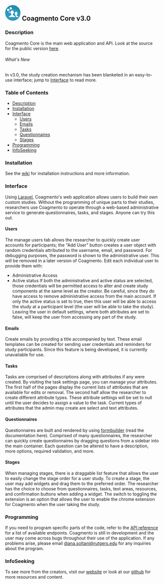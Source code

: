 ## ![Coagmento Logo](https://raw.githubusercontent.com/InfoSeeking/Coagmento/master/core/public/images/logo-small.png) Coagmento Core v3.0 ##


### Description ###
Coagmento Core is the main web application and API. Look at the source for the public version [here](https://coagmento.org).

###### What's New
In v3.0, the study creation mechanism has been blanketed in an easy-to-use interface; jump to [Interface](#Interface) to read more. 

### Table of Contents 
* [Description](#Description)
* [Installation](#Installation)
* [Interface](#Interface)
	* [Users](#Users)
	* [Emails](#Emails)
	* [Tasks](#Tasks)
	* [Questionnaires](#Questionnaires)
	* [Stages](#Stages)
* [Programming](#Programming)
* [InfoSeeking](#InfoSeeking)

### Installation
See the [wiki](https://github.com/InfoSeeking/Coagmento/wiki/Coagmento-Core-Installation) for installation instructions and more information.

### Interface
Using [Laravel](https://laravel.com), Coagmento's web application allows users to build their own custom studies. Without the programming of unique parts to their studies, researchers use Coagmento to operate through a web-based administrative service to generate questionnaires, tasks, and stages. Anyone can try this out.

#### Users
The manage users tab allows the researcher to quickly create user accounts for participants; the "Add User" button creates a user object with random credentials attributed to the username, email, and password. For debugging purposes, the password is shown to the administrative user. This will be removed in a later version of Coagmento. 
Edit each individual user to provide them with:
* Administrative Access
* Active status
If both the administrative and active status are selected, those credentials will be permitted access to alter and create study components at the same level as the creator. Be careful, since they do have access to remove administrative access from the main account. 
If only the active status is set to true, then this user will be able to access the study at a participant level (the user will be able to take the study).
Leaving the user in default settings, where both attributes are set to false, will keep the user from accessing any part of the study.

#### Emails
Create emails by providing a title accompanied by text. These email templates can be created for sending user credentials and reminders for study participants. Since this feature is being developed, it is currently unavailable for use. 

#### Tasks
Tasks are comprised of descriptions along with attributes if any were created.  By visiting the task settings page, you can manage your attributes. The first half of the pages display the current lists of attributes that are available for edits or removal. The second half allow the researcher to create different attribute types. These attribute settings will be set to null until the user decides to assign a value to the task. Current types of attributes that the admin may create are select and text attributes.

#### Questionnaires
Questionnaires are built and rendered by using [formbuilder](https://formbuilder.readthedocs.io/en/latest/) (read the documentation here). 
Comprised of many questionnaires, the researcher can quickly create questionnaires by dragging questions from a sidebar into the main container. Each question can be altered to have a description, more options, required validation, and more. 
 
#### Stages
When managing stages, there is a draggable list feature that allows the user to easily change the stage order for a user study. To create a stage, the user may add widgets and drag them to the preferred order. The researcher has the choice to choose from questionnaires, tasks, text areas, resources, and confirmation buttons when adding a widget.
The switch to toggling the extension is an option that allows the user to enable the chrome extension for Coagmento when the user taking the study.

### Programming
If you need to program specific parts of the code, refer to the [API reference](http://new.coagmento.org/apidoc/) for a list of available endpoints.
Coagmento is still in development and the user may come across bugs throughout their use of the application. If any problems arise, please email diana.soltani@rutgers.edu for any inquiries about the program. 

### InfoSeeking
To see more from the creators, visit our [website](http://www.infoseeking.org/) or look at our [github](https://github.com/InfoSeeking) for more resources and content.
